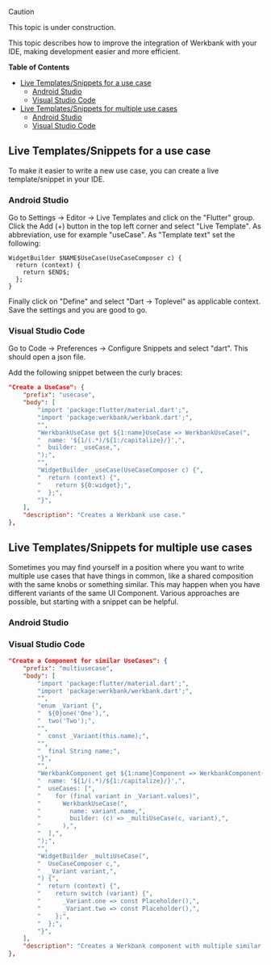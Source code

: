 > [!CAUTION]
> This topic is under construction.

This topic describes how to improve the integration of Werkbank with your IDE, making development easier and more efficient.

**Table of Contents**
- [Live Templates/Snippets for a use case](#live-templatessnippets-for-a-use-case)
  - [Android Studio](#android-studio)
  - [Visual Studio Code](#visual-studio-code)
- [Live Templates/Snippets for multiple use cases](#live-templatessnippets-for-multiple-use-cases)
  - [Android Studio](#android-studio-1)
  - [Visual Studio Code](#visual-studio-code-1)

## Live Templates/Snippets for a use case
To make it easier to write a new use case, you can create a live template/snippet in your IDE.

### Android Studio
Go to Settings -> Editor -> Live Templates and click on the "Flutter" group.
Click the Add (+) button in the top left corner and select "Live Template".
As abbreviation, use for example "useCase".
As "Template text" set the following:
```
WidgetBuilder $NAME$UseCase(UseCaseComposer c) {
  return (context) {
    return $END$;
  };
}
```
Finally click on "Define" and select "Dart -> Toplevel" as applicable context.
Save the settings and you are good to go.

### Visual Studio Code
Go to Code -> Preferences -> Configure Snippets and select "dart".
This should open a json file.

Add the following snippet between the curly braces:

```json
"Create a UseCase": {
    "prefix": "usecase",
    "body": [
        "import 'package:flutter/material.dart';",
        "import 'package:werkbank/werkbank.dart';",
        "",
        "WerkbankUseCase get ${1:name}UseCase => WerkbankUseCase(",
        "  name: '${1/(.*)/${1:/capitalize}/}',",
        "  builder: _useCase,",
        ");",
        "",
        "WidgetBuilder _useCase(UseCaseComposer c) {",
        "  return (context) {",
        "    return ${0:widget};",
        "  };",
        "}",
    ],
    "description": "Creates a Werkbank use case."
},
```


## Live Templates/Snippets for multiple use cases

Sometimes you may find yourself in a position where you want to write multiple use cases that have things in common,
like a shared composition with the same knobs or something similar. This may happen when you have different variants of
the same UI Component. Various approaches are possible, but starting with a snippet can be helpful.

### Android Studio


### Visual Studio Code


```json
"Create a Component for similar UseCases": {
    "prefix": "multiusecase",
    "body": [
        "import 'package:flutter/material.dart';",
        "import 'package:werkbank/werkbank.dart';",
        "",
        "enum _Variant {",
        "  ${0}one('One'),",
        "  two('Two');",
        "",
        "  const _Variant(this.name);",
        "",
        "  final String name;",
        "}",
        "",
        "WerkbankComponent get ${1:name}Component => WerkbankComponent(",
        "  name: '${1/(.*)/${1:/capitalize}/}',",
        "  useCases: [",
        "    for (final variant in _Variant.values)",
        "      WerkbankUseCase(",
        "        name: variant.name,",
        "        builder: (c) => _multiUseCase(c, variant),",
        "      ),",
        "  ],",
        ");",
        "",
        "WidgetBuilder _multiUseCase(",
        "  UseCaseComposer c,",
        "  _Variant variant,",
        ") {",
        "  return (context) {",
        "    return switch (variant) {",
        "      _Variant.one => const Placeholder(),",
        "      _Variant.two => const Placeholder(),",
        "    };",
        "  };",
        "}",
    ],
    "description": "Creates a Werkbank component with multiple similar use cases."
},
```



